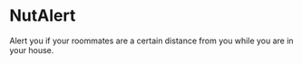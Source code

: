 # NutAlert
Alert you if your roommates are a certain distance from you while you are in your house.
